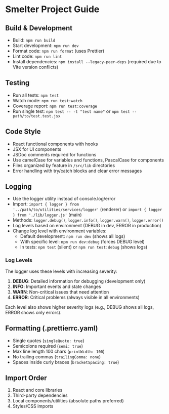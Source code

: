 # Smelter Project Guide

## Build & Development

- Build: `npm run build`
- Start development: `npm run dev`
- Format code: `npm run format` (uses Prettier)
- Lint code: `npm run lint`
- Install dependencies: `npm install --legacy-peer-deps` (required due to Vite version conflicts)

## Testing

- Run all tests: `npm test`
- Watch mode: `npm run test:watch`
- Coverage report: `npm run test:coverage`
- Run single test: `npm test -- -t "test name"` or `npm test -- path/to/test.test.jsx`

## Code Style

- React functional components with hooks
- JSX for UI components
- JSDoc comments required for functions
- Use camelCase for variables and functions, PascalCase for components
- Files organized by feature in `/src/lib` directories
- Error handling with try/catch blocks and clear error messages

## Logging

- Use the logger utility instead of console.log/error
- Import: `import { logger } from '../path/to/utilities/services/logger'` (renderer) or `import { logger } from './lib/logger.js'` (main)
- Methods: `logger.debug()`, `logger.info()`, `logger.warn()`, `logger.error()`
- Log levels based on environment (DEBUG in dev, ERROR in production)
- Change log level with environment variables:
  - Default development: `npm run dev` (shows all logs)
  - With specific level: `npm run dev:debug` (forces DEBUG level)
  - In tests: `npm test` (silent) or `npm run test:debug` (shows logs)

### Log Levels

The logger uses these levels with increasing severity:
1. **DEBUG**: Detailed information for debugging (development only)
2. **INFO**: Important events and state changes
3. **WARN**: Non-critical issues that need attention
4. **ERROR**: Critical problems (always visible in all environments)

Each level also shows higher severity logs (e.g., DEBUG shows all logs, ERROR shows only errors).

## Formatting (.prettierrc.yaml)

- Single quotes (`singleQuote: true`)
- Semicolons required (`semi: true`)
- Max line length 100 chars (`printWidth: 100`)
- No trailing commas (`trailingComma: none`)
- Spaces inside curly braces (`bracketSpacing: true`)

## Import Order

1. React and core libraries
2. Third-party dependencies
3. Local components/utilities (absolute paths preferred)
4. Styles/CSS imports
